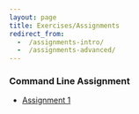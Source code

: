 ```yaml
---
layout: page
title: Exercises/Assignments
redirect_from:
  -  /assignments-intro/
  -  /assignments-advanced/
---
```



### Command Line Assignment

* [Assignment 1](advanced-1)
